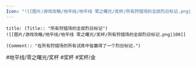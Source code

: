 ```yaml
---
Icon: "![[图片/游戏攻略/地平线/地平线 零之曙光/奖杯/所有狩猎场的全部烈日标记.png|30]]"
---
```

```ad-common-gold-trophy
title: (Title:: "所有狩猎场的全部烈日标记")
![[图片/游戏攻略/地平线/地平线 零之曙光/奖杯/所有狩猎场的全部烈日标记.png|100]]

(Comment:: "在所有狩猎场的所有试炼中皆赢得了一个烈日标记.")
```

#地平线/零之曙光/奖杯 #奖杯 #奖杯/金
